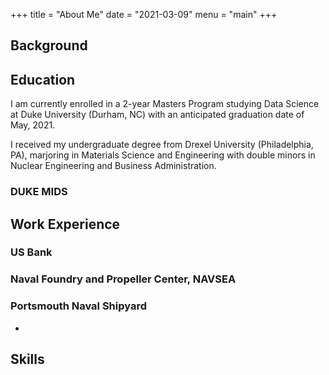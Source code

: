 +++
title = "About Me"
date = "2021-03-09"
menu = "main"
+++

## 

## Background



## Education
I am currently enrolled in a 2-year Masters Program studying Data Science at Duke University (Durham, NC) with an anticipated graduation date of May, 2021.

I received my undergraduate degree from Drexel University (Philadelphia, PA), marjoring in Materials Science and Engineering with double minors in Nuclear Engineering and Business Administration.

### DUKE MIDS


## Work Experience

### US Bank

### Naval Foundry and Propeller Center, NAVSEA

### Portsmouth Naval Shipyard
- 

## Skills


